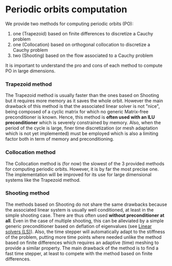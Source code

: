 # Periodic orbits computation

We provide two methods for computing periodic orbits (PO):

1. one (Trapezoid) based on finite differences to discretize a Cauchy problem
2. one (Collocation) based on orthogonal collocation to discretize a Cauchy problem
3. two (Shooting) based on the flow associated to a Cauchy problem

It is important to understand the pro and cons of each method to compute PO in large dimensions.


### Trapezoid method
The Trapezoid method is usually faster than the ones based on Shooting but it requires more memory as it saves the whole orbit. However the main drawback of this method is that the associated linear solver is not "nice", being composed of a cyclic matrix for which no generic Matrix-free preconditioner is known. Hence, this method is **often used with an ILU preconditioner** which is severely constrained by memory. Also, when the period of the cycle is large, finer time discretization (or mesh adaptation which is not yet implemented) must be employed which is also a limiting factor both in term of memory and preconditioning.

### Collocation method

The Collocation method is (for now) the slowest of the 3 provided methods for computing periodic orbits. However, it is by far the most precise one. The implementation will be improved for its use for large dimensional systems like the Trapezoid method.

### Shooting method
The methods based on Shooting do not share the same drawbacks because the associated linear system is usually well conditioned, at least in the simple shooting case. There are thus often used **without preconditioner at all**. Even in the case of multiple shooting, this can be alleviated by a simple generic preconditioner based on deflation of eigenvalues (see [Linear solvers (LS)](@ref)). Also, the time stepper will automatically adapt to the stiffness of the problem, putting more time points where needed unlike the method based on finite differences which requires an adaptive (time) meshing to provide a similar property. The main drawback of the method is to find a fast time stepper, at least to compete with the method based on finite differences.
